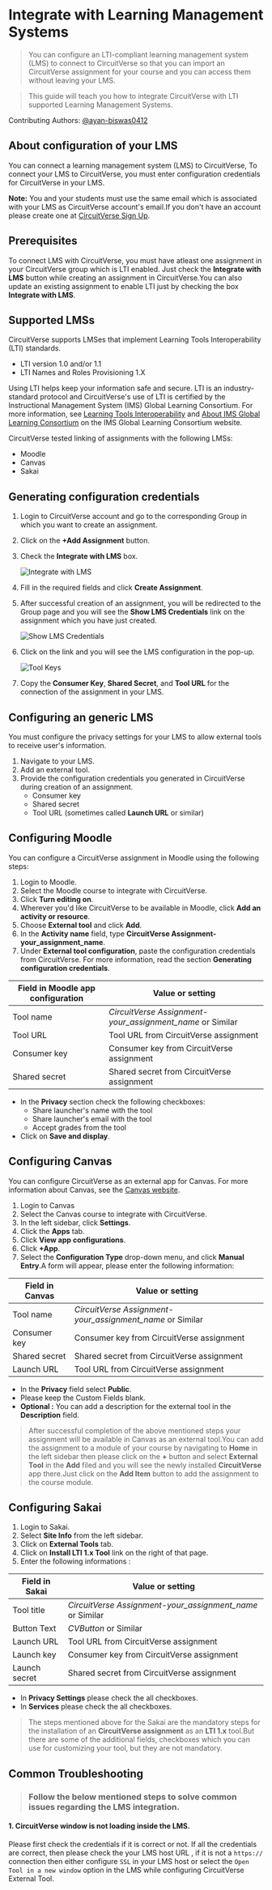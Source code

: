 # Integrate with Learning Management Systems

> You can configure an LTI-compliant learning management system (LMS) to connect to CircuitVerse so that you can import an CircuitVerse assignment for your course and you can access them without leaving your LMS.

> This guide will teach you how to integrate CircuitVerse with LTI supported Learning Management Systems.

Contributing Authors: [@ayan-biswas0412](https:github.com/ayan-biswas0412)

## About configuration of your LMS

You can connect a learning management system (LMS) to CircuitVerse, To connect your LMS to CircuitVerse, you must enter configuration credentials for CircuitVerse in your LMS.

**Note:** You and your students must use the same email which is associated with your LMS as CircuitVerse account's email.If you don't have an account please create one at [CircuitVerse Sign Up](https://circuitverse.org/users/sign_up).

## Prerequisites

To connect LMS with CircuitVerse, you must have atleast one assignment in your CircuitVerse group which is LTI enabled.    Just check the **Integrate with LMS** button while creating an assignment in CircuitVerse.You can also update an existing assignment to enable LTI just by checking the box **Integrate with LMS**.

## Supported LMSs

CircuitVerse supports LMSes that implement Learning Tools Interoperability (LTI) standards.

* LTI version 1.0 and/or 1.1
* LTI Names and Roles Provisioning 1.X

Using LTI helps keep your information safe and secure. LTI is an industry-standard protocol and CircuitVerse's use of LTI is certified by the Instructional Management System (IMS) Global Learning Consortium. For more information, see [Learning Tools Interoperability](https://www.imsglobal.org/activity/learning-tools-interoperability) and [About IMS Global Learning Consortium](http://www.imsglobal.org/aboutims.html) on the IMS Global Learning Consortium website.

CircuitVerse tested linking of assignments with the following LMSs:

* Moodle
* Canvas
* Sakai

## Generating configuration credentials

1. Login to CircuitVerse account and go to the corresponding Group in which you want to create an assignment.
2. Click on the **+Add Assignment** button.
3. Check the **Integrate with LMS** box.

    ![Integrate with LMS](/images/img_chapter2/lms_integration/lms_checkbox.png)

4. Fill in the required fields and click **Create Assignment**.
5. After successful creation of an assignment, you will be redirected to the Group page and you will see the **Show LMS Credentials** link on the assignment which you have just created.

    ![Show LMS Credentials](/images/img_chapter2/lms_integration/show_lms_link.png)

6. Click on the link and you will see the LMS configuration in the pop-up.

    ![Tool Keys](/images/img_chapter2/lms_integration/tool_key.png)

7. Copy the **Consumer Key**, **Shared Secret**, and **Tool URL** for the connection of the assignment in your LMS.

## Configuring an generic LMS

You must configure the privacy settings for your LMS to allow external tools to receive user's information.

1. Navigate to your LMS.
2. Add an external tool.
3. Provide the configuration credentials you generated in CircuitVerse during creation of an assignment.
    * Consumer key
    * Shared secret
    * Tool URL (sometimes called **Launch URL** or similar)

## Configuring Moodle

You can configure a CircuitVerse assignment in Moodle using the following steps:

1. Login to Moodle.
2. Select the Moodle course to integrate with CircuitVerse.
3. Click **Turn editing on**.
4. Wherever you'd like CircuitVerse to be available in Moodle, click **Add an activity or resource**.
5. Choose **External tool** and click **Add**.
6. In the **Activity name** field, type **CircuitVerse Assignment-your_assignment_name**.
7. Under **External tool configuration**, paste the configuration credentials from CircuitVerse. For more information, read the section **Generating configuration credentials**.

|    Field in Moodle app configuration    |    Value or setting                                                |
|-----------------------------------------|--------------------------------------------------------------------|
|    Tool name                            | *CircuitVerse Assignment-your_assignment_name*  or Similar         |
|    Tool URL                             | Tool URL from CircuitVerse assignment                            |
|    Consumer key                         | Consumer key from CircuitVerse assignment                          |
|    Shared secret                        | Shared secret from CircuitVerse assignment                         |

* In the **Privacy** section check the following checkboxes:
  * Share launcher's name with the tool
  * Share launcher's email with the tool
  * Accept grades from the tool
* Click on **Save and display**.

## Configuring Canvas

You can configure CircuitVerse as an external app for Canvas. For more information about Canvas, see the [Canvas website](https://www.instructure.com/canvas).

1. Login to Canvas
2. Select the Canvas course to integrate with CircuitVerse.
3. In the left sidebar, click **Settings**.
4. Click the **Apps** tab.
5. Click **View app configurations**.
6. Click **+App**.
7. Select the **Configuration Type** drop-down menu, and click **Manual Entry**.A form will appear, please enter the following information:

|    Field in Canvas                      |    Value or setting                                                |
|-----------------------------------------|--------------------------------------------------------------------|
|    Tool name                            | *CircuitVerse Assignment-your_assignment_name*  or Similar         |
|    Consumer key                         | Consumer key from CircuitVerse assignment                          |
|    Shared secret                        | Shared secret from CircuitVerse assignment                         |
|    Launch URL                           | Tool URL from CircuitVerse assignment                            |

* In the **Privacy** field select **Public**.
* Please keep the Custom Fields blank.
* **Optional :** You can add a description for the external tool in the **Description** field.

> After successful completion of the above mentioned steps your assignment will be available in Canvas as an external tool.You can add the assignment to a module of your course by navigating to **Home** in the left sidebar then please click on the **+** button and select **External Tool** in the **Add** filed and you will see the newly installed **CircuitVerse** app there.Just click on the **Add Item** button to add the assignment to the course module.

## Configuring Sakai

1. Login to Sakai.
2. Select **Site Info** from the left sidebar.
3. Click on **External Tools** tab.
4. Click on **Install LTI 1.x Tool** link on the right of that page.
5. Enter the following informations :

|    Field in Sakai                       |    Value or setting                                                |
|-----------------------------------------|--------------------------------------------------------------------|
|    Tool title                           | *CircuitVerse Assignment-your_assignment_name*  or Similar         |
|    Button Text                          | *CVButton* or Similar                                              |
|    Launch URL                           | Tool URL from CircuitVerse assignment                              |
|    Launch key                         | Consumer key from CircuitVerse assignment                            |
|    Launch secret                        | Shared secret from CircuitVerse assignment                         |

* In **Privacy Settings** please check the all checkboxes.
* In **Services** please check the all checkboxes.

> The steps mentioned above for the Sakai are the mandatory steps for the installation of an **CircuitVerse assignment** as an **LTI 1.x** tool.But there are some of the additional fields, checkboxes which you can use for customizing your tool, but they are not mandatory.

## Common Troubleshooting

> ### Follow the below mentioned steps to solve common issues regarding the LMS integration.

#### 1. CircuitVerse window is not loading inside the LMS.

Please first check the credentials if it is correct or not. If all the credentials are correct, then please check the your LMS host URL , if it is not a `https://` connection then either configure `SSL` in your LMS host or select the `Open Tool in a new window` option in the LMS while configuring CircuitVerse External Tool.
